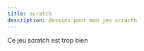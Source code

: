 ```yaml
---
title: scratch
description: dessins pour mon jeu scracth
---
```



<p>Ce jeu scratch est trop bien</p>

